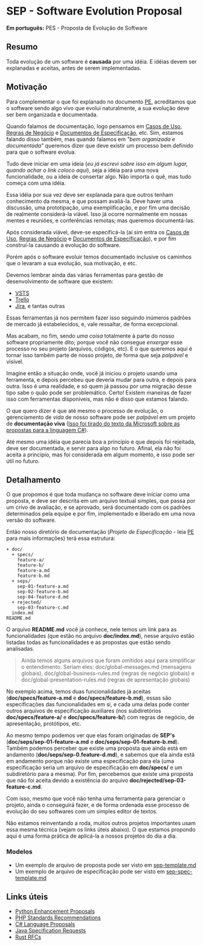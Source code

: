 SEP - Software Evolution Proposal
=================================

**Em português:** PES - Proposta de Evolução de Software

## Resumo

Toda evolução de um software é __causada__ por uma idéia. E idéias devem ser explanadas
e aceitas, antes de serem implementadas.

## Motivação

Para complementar o que foi explanado no documento [PE], acreditamos que o software
sendo algo vivo que evolui naturalmente, a sua evolução deve ser bem organizada e
documentada.

Quando falamos de documentação, logo pensamos em [Casos de Uso][UC], [Regras de Negócio][RN]
e [Documentos de Especificação][SPEC], etc. Sim, estamos falando disso também, mas quando
falamos em _"bem organizada e documentada"_ queremos dizer que deve existir um processo
bem definido para que o software evolua.

Tudo deve iniciar em uma ideia (_eu já escrevi sobre isso em algum lugar, quando achar o link
coloco aqui_), seja a idéia para uma nova funcionalidade, ou a ideia de consertar
algo. Não importa o quê, mas tudo começa com uma idéia.

Essa idéia por sua vez deve ser explanada para que outros tenham conhecimento da
mesma, e que possam avaliá-la. Deve haver uma discussão, uma prototipação, uma exemplificação,
e por fim uma decisão de realmente considerá-la viável. Isso já ocorre normalmente em nossas
mentes e reuniões, e conferências remotas; mas queremos documentá-las.

Após considerada viável, deve-se especificá-la (aí sim entra os [Casos de Uso][UC],
[Regras de Negócio][RN] e [Documentos de Especificação][SPEC]), e por fim construí-la
causando a evolução do software.

Porém após o software evoluir temos documentado inclusive os caminhos que o levaram
a sua evolução, sua motivação, e etc.

Devemos lembrar ainda das várias ferramentas para gestão de desenvolvimento de software que
existem:

* [VSTS]
* [Trello]
* [Jira], e tantas outras

Essas ferramentas já nos permitem fazer isso seguindo inúmeros padrões de mercado já estabelecidos,
e, vale ressaltar, de forma excepcional.

Mas acabam, no fim, sendo _uma coisa_ totalmente à parte do nosso software propriamente dito;
porque você não consegue _enxergar_ esse processo no seu projeto (arquivos, códigos, etc). E o que
queremos aqui é tornar isso também parte de nosso projeto, de forma que seja _palpável_ e visível.

Imagine então a situação onde, você já iniciou o projeto usando uma ferramenta, e depois percebeu
que deveria mudar para outra, e depois para outra. Isso é uma realidade, e só quem já passou
por uma migração desse tipo sabe o quão pode ser problemático. Certo! Existem maneiras de
fazer isso com ferramentas disponíveis, mas não é disso que estamos falando.

O que quero dizer é que até mesmo o processo de evolução, o gerenciamento de _vida_ de nosso
software pode ser _palpável_ em um projeto de **documentação viva** ([Isso foi tirado do texto da
Microsoft sobre as propostas para a linguagem C#][CSharpQuote]).

Até mesmo uma idéia que parecia boa a princípio e que depois foi rejeitada, deve ser documentada,
e servir para algo no futuro. Afinal, ela não foi aceita a princípio, mas foi considerada em
algum momento, e isso pode ser útil no futuro.

## Detalhamento

O que propomos é que toda mudança no software deve iniciar como uma proposta, e deve ser descrita
em um arquivo textual simples, que passa por um crivo de avaliação, e se aprovado, será documentado
com os padrões determinados pela equipe e por fim, implementado e liberado em uma nova versão do
software.

Então nosso diretório de documentação (_Projeto de Especificação_ - leia [PE] para mais informações) terá essa estrutura:

```
+ doc/
  + specs/
    feature-a/
    feature-b/
    feature-a.md
    feature-b.md
  + seps/
    sep-01-feature-a.md
    sep-02-feature-b.md
    sep-04-feature-d.md
  + rejected/
    sep-03-feature-c.md
  index.md
README.md      
```

O arquivo **README.md** você já conhece, nele temos um link para as funcionalidades (que estão no
arquivo **doc/index.md**), nesse arquivo estão listadas todas as funcionalidades e as propostas
que estão sendo analisadas.

> Ainda temos alguns arquivos que foram omitidos aqui para simplificar o entendimento. Seriam eles: doc/global-messages.md (mensagens globais), doc/global-business-rules.md (regras de negócio globais) e doc/global-presentation-rules.md (regras de apresentação globais)

No exemplo acima, temos duas funcionalidades já aceitas (**doc/specs/feature-a.md** e
**doc/specs/feature-b.md**), essas são especificações das funcionalidades em si, e cada uma delas
pode conter outros arquivos de especificação auxiliares (nos subdiretórios **doc/specs/feature-a/**
e **doc/specs/feature-b/**) com regras de negócio, de apresentação, protótipos, etc.

Ao mesmo tempo podemos ver que elas foram originadas de **SEP's** (**doc/seps/sep-01-feature-a.md** e
**doc/seps/sep-01-feature-b.md**). Também podemos perceber que existe uma proposta que ainda está
em andamento (**doc/seps/sep-0.feature-d.md**), e sabemos que ela ainda está em andamento porque não
existe uma especificação para ela (uma especificação seria um arquivo de especificação em
**doc/specs/** e um subdiretório para a mesma). Por fim, percebemos que existe uma proposta que não foi aceita devido a existência do arquivo **doc/rejected/sep-03-feature-c.md**.

Com isso, mesmo que você não tenha uma ferramenta para gerenciar o projeto, ainda o conseguirá fazer, e de forma ordenada esse processo de evolução do seu softwares com um simples editor de textos.

Não estamos reinventando a roda, muitos outros projetos importantes usam essa mesma técnica
(vejam os links úteis abaixo). O que estamos propondo aqui é uma forma prática de aplicá-la a nossos projetos do dia a dia.

### Modelos

* Um exemplo de arquivo de proposta pode ser visto em [sep-template.md][sep-template]
* Um exemplo de arquivo de especificação pode ser visto em [sep-spec-template.md][sep-spec-template]

## Links úteis

* [Python Enhancement Proposals][PEP]
* [PHP Standards Recommendations][PSR]
* [C# Language Proposals][CSLP]
* [Java Specification Requests][JSR]
* [Rust RFCs][RUST-RFC]

[PE]: PE.md
[UC]: https://pt.wikipedia.org/wiki/Caso_de_uso
[RN]: https://pt.wikipedia.org/wiki/Regras_de_neg%C3%B3cio
[SPEC]: https://pt.wikipedia.org/wiki/Engenharia_de_requisitos
[VSTS]: https://www.visualstudio.com/pt-br/team-services/
[Trello]: https://trello.com/
[Jira]: https://br.atlassian.com/software/jira
[CSharpQuote]: https://github.com/dotnet/csharplang/tree/master/proposals#c-language-proposals
[PEP]: https://www.python.org/dev/peps/
[PSR]: http://www.php-fig.org/psr/
[CSLP]: https://github.com/dotnet/csharplang/tree/master/proposals
[JSR]: https://www.jcp.org/en/jsr/all
[sep-template]: sep-template.md
[sep-spec-template]: sep-spec-template.md
[RUST-RFC]: https://github.com/rust-lang/rfcs
